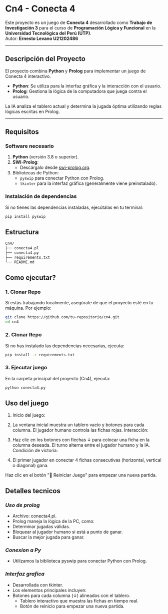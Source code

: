 # Cn4 - Conecta 4

Este proyecto es un juego de **Conecta 4** desarrollado como **Trabajo de Investigación 3** para el curso de **Programación Lógica y Funcional** en la **Universidad Tecnológica del Perú (UTP)**.  
Autor: **Ernesto Levano U21202486**  

---

## **Descripción del Proyecto**

El proyecto combina **Python** y **Prolog** para implementar un juego de Conecta 4 interactivo.  
- **Python**: Se utiliza para la interfaz gráfica y la interacción con el usuario.
- **Prolog**: Gestiona la lógica de la computadora que juega contra el usuario.

La IA analiza el tablero actual y determina la jugada óptima utilizando reglas lógicas escritas en Prolog.

---

## **Requisitos**

### **Software necesario**
1. **Python** (versión 3.8 o superior).
2. **SWI-Prolog**:
   - Descárgalo desde [swi-prolog.org](https://www.swi-prolog.org/).
3. Bibliotecas de Python:
   - `pyswip` para conectar Python con Prolog.
   - `tkinter` para la interfaz gráfica (generalmente viene preinstalado).

### **Instalación de dependencias**
Si no tienes las dependencias instaladas, ejecútalas en tu terminal:
```bash
pip install pyswip
```

## **Estructura**
```bash
Cn4/
├── conecta4.pl     
├── conecta4.py        
├── requirements.txt  
└── README.md        
```

## **Como ejecutar?**

### **1. Clonar Repo**
Si estás trabajando localmente, asegúrate de que el proyecto esté en tu máquina. Por ejemplo:
```bash
git clone https://github.com/tu-repositorio/cn4.git
cd cn4
```
### **2. Clonar Repo**
Si no has instalado las dependencias necesarias, ejecuta:
```bash 
pip install -r requirements.txt
```
### **3. Ejecutar juego**
En la carpeta principal del proyecto (Cn4), ejecuta:
```bash 
python conecta4.py
```

## **Uso del juego**

1. Inicio del juego:

2. La ventana inicial muestra un tablero vacío y botones para cada columna.
El jugador humano controla las fichas rojas.
Interacción:

3. Haz clic en los botones con flechas ↓ para colocar una ficha en la columna deseada.
El turno alterna entre el jugador humano y la IA.
Condición de victoria:

4. El primer jugador en conectar 4 fichas consecutivas (horizontal, vertical o diagonal) gana.

Haz clic en el botón "🔄 Reiniciar Juego" para empezar una nueva partida.

## **Detalles tecnicos**

### ***Uso de prolog***

- Archivo: conecta4.pl.
- Prolog maneja la lógica de la PC, como:
- Determinar jugadas válidas.
 - Bloquear al jugador humano si está a punto de ganar.
 - Buscar la mejor jugada para ganar.

 ### ***Conexion a Py***

- Utilizamos la biblioteca pyswip para conectar Python con Prolog.

 ### ***Interfaz grafica***
- Desarrollada con tkinter.
- Los elementos principales incluyen:
- Botones para cada columna (↓) alineados con el tablero.
  - Tablero interactivo que muestra las fichas en tiempo real.
  - Botón de reinicio para empezar una nueva partida.